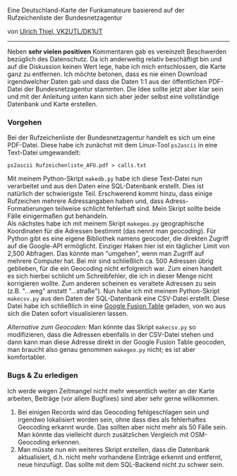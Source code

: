 Eine Deutschland-Karte der Funkamateure basierend auf der Rufzeichenliste der Bundesnetzagentur

von [Ulrich Thiel, VK2UTL/DK1UT](mailto:u-thiel@gmx.net)

---

Neben **sehr vielen positiven** Kommentaren gab es vereinzelt Beschwerden bezüglich des Datenschutz. Da ich anderweitig relativ beschäftigt bin und auf die Diskussion keinen Wert lege,  habe ich mich entschlossen, die Karte ganz zu entfernen. Ich möchte betonen, dass es nie einen Download irgendwelcher Daten gab und dass die Daten 1:1 aus der öffentlichen PDF-Datei der Bundesnetzagentur stammten. Die Idee sollte jetzt aber klar sein und mit der Anleitung unten kann sich aber jeder selbst eine vollständige Datenbank und Karte erstellen.  


### Vorgehen

Bei der Rufzeichenliste der Bundesnetzagentur handelt es sich um eine PDF-Datei. Diese habe ich zunächst mit dem Linux-Tool ```ps2ascii``` in eine Text-Datei umgewandelt: 

```
ps2ascii Rufzeichenliste_AFU.pdf > calls.txt
``` 

Mit meinem Python-Skript ```makedb.py``` habe ich diese Text-Datei nun verarbeitet und aus den Daten eine SQL-Datenbank erstellt. Dies ist natürlich der schwierigste Teil. Erschwerend kommt hinzu, dass einige Rufzeichen mehrere Adressangaben haben und, dass Adress-Formatierungen teilweise schlicht fehlerhaft sind. Mein Skript sollte beide Fälle einigermaßen gut behandeln.   
Als nächstes habe ich mit meinem Skript ```makegeo.py``` geographische Koordinaten für die Adressen bestimmt (das nennt man *geocoding*). Für Python gibt es eine eigene Bibliothek namens geocoder, die direkten Zugriff auf die Google-API ermöglicht. Einziger Haken hier ist ein täglicher Limit von 2,500 Abfragen. Das könnte man "umgehen", wenn man Zugriff auf mehrere Computer hat. Bei mir sind schließlich ca. 500 Adressen übrig geblieben, für die ein Geocoding nicht erfolgreich war. Zum einen handelt es sich hierbei schlicht um Schreibfehler, die ich in dieser Menge nicht korrigieren wollte. Zum anderen scheinen es veraltete Adressen zu sein (z.B. "...weg" anstatt "...straße"). Nun habe ich mit meinem Python-Skript ```makecsv.py``` aus den Daten der SQL-Datenbank eine CSV-Datei erstellt. Diese Datei habe ich schließlich in eine [Google Fusion Table](usiontables.google.com) geladen, von wo aus sich die Daten sofort visualisieren lassen. 

*Alternative zum Geocoden:* Man könnte das Skript ```makecsv.py``` so modifizieren, dass die Adressen ebenfalls in der CSV-Datei stehen und dann kann man diese Adresse direkt in der Google Fusion Table geocoden, man braucht also genau genommen ```makegeo.py``` nicht; es ist aber komfortabler.

### Bugs & Zu erledigen
Ich werde wegen Zeitmangel nicht mehr wesentlich weiter an der Karte arbeiten, Beiträge (vor allem Bugfixes) sind aber sehr gerne willkommen. 


1. Bei einigen Records wird das Geocoding fehlgeschlagen sein und irgendwo lokalisiert worden sein, ohne dass dies als fehlerhaftes Geocoding erkannt wurde. Das sollten aber nicht mehr als 50 Fälle sein. Man könnte das vielleicht durch zusätzlichen Vergleich mit OSM-Geocoding erkennen.
2. Man müsste nun ein weiteres Skript erstellen, dass die Datenbank aktualisiert, d.h. nicht mehr vorhandene Einträge erkennt und entfernt, neue hinzufügt. Das sollte mit dem SQL-Backend nicht zu schwer sein.